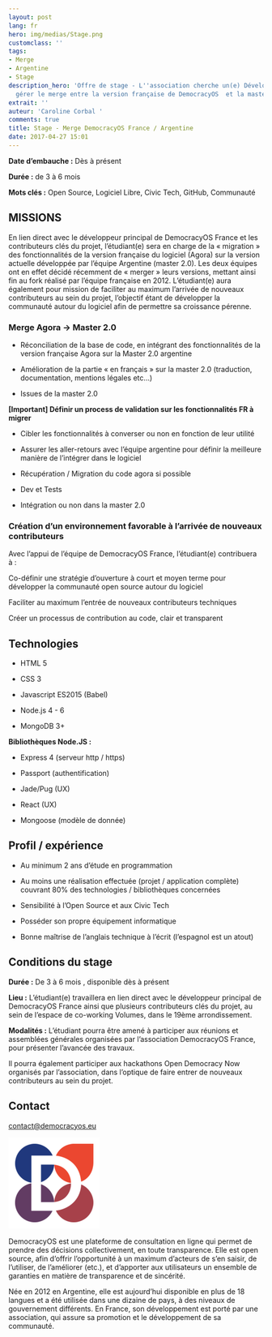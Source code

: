 ```yaml
---
layout: post
lang: fr
hero: img/medias/Stage.png
customclass: ''
tags:
- Merge
- Argentine
- Stage
description_hero: 'Offre de stage - L''association cherche un(e) Développeur(se) pour
  gérer le merge entre la version française de DemocracyOS  et la master Argentine. '
extrait: ''
auteur: 'Caroline Corbal '
comments: true
title: Stage - Merge DemocracyOS France / Argentine
date: 2017-04-27 15:01
---
```



**Date d’embauche :** Dès à présent

**Durée :** de 3 à 6 mois

**Mots clés :** Open Source, Logiciel Libre, Civic Tech, GitHub, Communauté

## MISSIONS

En lien direct avec le développeur principal de DemocracyOS France et les contributeurs clés du projet, l’étudiant(e) sera en charge de la « migration » des fonctionnalités de la version française du logiciel (Agora) sur la version actuelle développée par l’équipe Argentine (master 2.0). Les deux équipes ont en effet décidé récemment de « merger » leurs versions, mettant ainsi fin au fork réalisé par l’équipe française en 2012. L’étudiant(e) aura également pour mission de faciliter au maximum l’arrivée de nouveaux contributeurs au sein du projet, l’objectif étant de développer la communauté autour du logiciel afin de permettre sa croissance pérenne.

### Merge Agora → Master 2.0

* Réconciliation de la base de code, en intégrant  des fonctionnalités de la version française Agora sur la Master 2.0 argentine

* Amélioration de la partie « en français » sur la master 2.0 (traduction, documentation, mentions légales etc…)

* Issues de la master 2.0

**[Important] Définir un process de validation sur les fonctionnalités FR à migrer**

* Cibler les fonctionnalités à converser ou non en fonction de leur utilité

* Assurer les aller-retours avec l’équipe argentine pour définir la meilleure manière de l’intégrer dans le logiciel

* Récupération / Migration du code agora si possible

* Dev et Tests

* Intégration ou non dans la master 2.0

### Création d’un environnement favorable à l’arrivée de nouveaux contributeurs

Avec l’appui de l’équipe de DemocracyOS France, l’étudiant(e) contribuera à :

Co-définir une stratégie d’ouverture à court et moyen terme pour développer la communauté open source autour du logiciel

Faciliter au maximum l’entrée de nouveaux contributeurs techniques

Créer un processus de contribution au code, clair et transparent

## Technologies

* HTML 5

* CSS 3

* Javascript ES2015 (Babel)

* Node.js 4 - 6

* MongoDB 3+

**Bibliothèques Node.JS :**

* Express 4 (serveur http / https)

* Passport (authentification)

* Jade/Pug (UX)

* React (UX)

* Mongoose (modèle de donnée)

## Profil / expérience

* Au minimum 2 ans d’étude en programmation

* Au moins une réalisation effectuée (projet / application complète) couvrant 80% des technologies / bibliothèques concernées

* Sensibilité à l’Open Source et aux Civic Tech

* Posséder son propre équipement informatique

* Bonne maîtrise de l’anglais technique à l’écrit (l’espagnol est un atout)

## Conditions du stage

**Durée :** De 3 à 6 mois , disponible dès à présent

**Lieu :** L’étudiant(e) travaillera en lien direct avec le développeur principal de DemocracyOS France ainsi que plusieurs contributeurs clés du projet, au sein de l’espace de co-working Volumes, dans le 19ème arrondissement.

**Modalités :** L’étudiant pourra être amené à participer aux réunions et assemblées générales organisées par l’association DemocracyOS France, pour présenter l’avancée des travaux.

Il pourra également participer aux hackathons Open Democracy Now organisés par l’association, dans l’optique de faire entrer de nouveaux contributeurs au sein du projet.

## Contact

contact@democracyos.eu

![](img/medias/apple-touch-icon-180x180.png)

DemocracyOS est une plateforme de consultation en ligne qui permet de prendre des décisions collectivement, en toute transparence. Elle est open source, afin d’offrir l’opportunité à un maximum d’acteurs de s’en saisir, de l’utiliser, de l’améliorer (etc.), et d’apporter aux utilisateurs un ensemble de garanties en matière de transparence et de sincérité.

Née en 2012 en Argentine, elle est aujourd’hui disponible en plus de 18 langues et a été utilisée dans une dizaine de pays, à des niveaux de gouvernement différents. En France, son développement est porté par une association, qui assure sa promotion et le développement de sa communauté.

